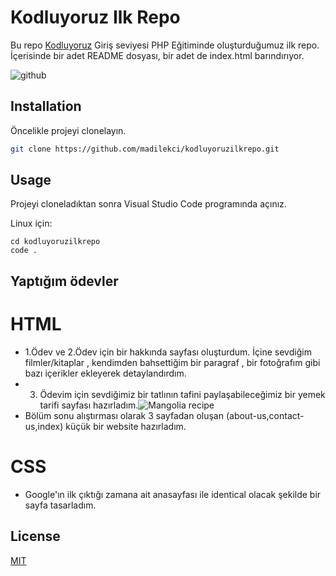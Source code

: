 # Kodluyoruz Ilk Repo

Bu repo [Kodluyoruz](https://www.kodluyoruz.org) Giriş seviyesi PHP Eğitiminde oluşturduğumuz ilk repo. İçerisinde bir adet README dosyası, bir adet de index.html barındırıyor.

![github](figures/github.png)

## Installation

Öncelikle projeyi clonelayın.

```bash
git clone https://github.com/madilekci/kodluyoruzilkrepo.git
```

## Usage

Projeyi cloneladıktan sonra Visual Studio Code programında açınız.

Linux için:
```linux
cd kodluyoruzilkrepo
code .
```

## Yaptığım ödevler

# HTML 
 - 1.Ödev ve 2.Ödev için bir hakkında sayfası oluşturdum. İçine sevdiğim filmler/kitaplar , kendimden bahsettiğim bir paragraf , bir fotoğrafım gibi bazı içerikler ekleyerek detaylandırdım. 
- 3. Ödevim için sevdiğimiz bir tatlının tafini paylaşabileceğimiz bir yemek tarifi sayfası hazırladım.![Mangolia recipe](https://user-images.githubusercontent.com/36687970/147796735-ffc6cac4-a03c-4c01-9172-f52f8216b812.png)
- Bölüm sonu alıştırması olarak 3 sayfadan oluşan (about-us,contact-us,index) küçük bir website hazırladım.
# CSS 
- Google'ın ilk çıktığı zamana ait anasayfası ile identical olacak şekilde bir sayfa tasarladım.

## License
[MIT](https://choosealicense.com/licenses/mit/)
